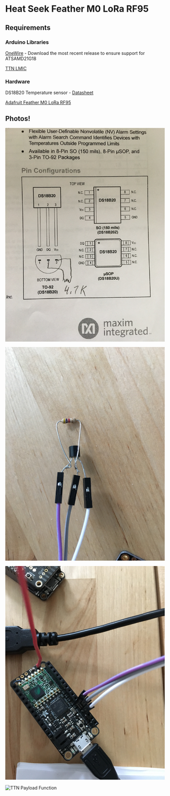 # Heat Seek Feather M0 LoRa RF95 

## Requirements

### Arduino Libraries

[OneWire](https://github.com/PaulStoffregen/OneWire) - Download the most recent release to ensure support for ATSAMD21G18

[TTN LMIC](https://github.com/things-nyc/arduino-lmic)

### Hardware

DS18B20 Temperature sensor - [Datasheet](http://datasheets.maximintegrated.com/en/ds/DS18B20.pdf)

[Adafruit Feather M0 LoRa RF95](https://www.adafruit.com/product/3178)

## Photos!

![Sensor Pin Config](/images/pin-config-diagram.jpg)

![Sensor Config](/images/sensor-config.jpg)

![Sensor Plugged Into M0](/images/connected-m0-sensor.jpg)

![TTN Payload Function](/images/payload-function.jpg)